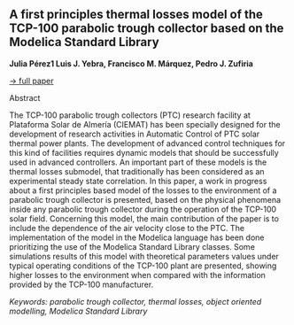 ## A first principles thermal losses model of the TCP-100 parabolic trough collector based on the Modelica Standard Library

**Julia Pérez1 Luis J. Yebra, Francisco M. Márquez, Pedro J. Zufiria**

[&#8594; full paper](../proceedings/papers/Modelica2021session3B_paper5.pdf)

Abstract

The TCP-100 parabolic trough collectors (PTC) research
facility at Plataforma Solar de Almería (CIEMAT) has
been specially designed for the development of research
activities in Automatic Control of PTC solar thermal
power plants. The development of advanced control techniques
for this kind of facilities requires dynamic models
that should be successfully used in advanced controllers.
An important part of these models is the thermal losses
submodel, that traditionally has been considered as an experimental
steady state correlation. In this paper, a work
in progress about a first principles based model of the
losses to the environment of a parabolic trough collector
is presented, based on the physical phenomena inside
any parabolic trough collector during the operation of the
TCP-100 solar field. Concerning this model, the main
contribution of the paper is to include the dependence of
the air velocity close to the PTC. The implementation of
the model in the Modelica language has been done prioritizing
the use of the Modelica Standard Library classes.
Some simulations results of this model with theoretical
parameters values under typical operating conditions of
the TCP-100 plant are presented, showing higher losses
to the environment when compared with the information
provided by the TCP-100 manufacturer.

*Keywords: parabolic trough collector, thermal losses, object oriented modelling, Modelica Standard Library*
